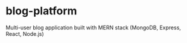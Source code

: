 # blog-platform
Multi-user blog application built with MERN stack (MongoDB, Express, React, Node.js)
